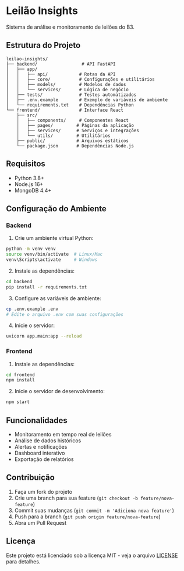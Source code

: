 # Leilão Insights

Sistema de análise e monitoramento de leilões do B3.

## Estrutura do Projeto

```
leilao-insights/
├── backend/                 # API FastAPI
│   ├── app/
│   │   ├── api/            # Rotas da API
│   │   ├── core/           # Configurações e utilitários
│   │   ├── models/         # Modelos de dados
│   │   └── services/       # Lógica de negócio
│   ├── tests/              # Testes automatizados
│   ├── .env.example        # Exemplo de variáveis de ambiente
│   └── requirements.txt    # Dependências Python
└── frontend/               # Interface React
    ├── src/
    │   ├── components/     # Componentes React
    │   ├── pages/         # Páginas da aplicação
    │   ├── services/      # Serviços e integrações
    │   └── utils/         # Utilitários
    ├── public/            # Arquivos estáticos
    └── package.json       # Dependências Node.js
```

## Requisitos

- Python 3.8+
- Node.js 16+
- MongoDB 4.4+

## Configuração do Ambiente

### Backend

1. Crie um ambiente virtual Python:
```bash
python -m venv venv
source venv/bin/activate  # Linux/Mac
venv\Scripts\activate     # Windows
```

2. Instale as dependências:
```bash
cd backend
pip install -r requirements.txt
```

3. Configure as variáveis de ambiente:
```bash
cp .env.example .env
# Edite o arquivo .env com suas configurações
```

4. Inicie o servidor:
```bash
uvicorn app.main:app --reload
```

### Frontend

1. Instale as dependências:
```bash
cd frontend
npm install
```

2. Inicie o servidor de desenvolvimento:
```bash
npm start
```

## Funcionalidades

- Monitoramento em tempo real de leilões
- Análise de dados históricos
- Alertas e notificações
- Dashboard interativo
- Exportação de relatórios

## Contribuição

1. Faça um fork do projeto
2. Crie uma branch para sua feature (`git checkout -b feature/nova-feature`)
3. Commit suas mudanças (`git commit -m 'Adiciona nova feature'`)
4. Push para a branch (`git push origin feature/nova-feature`)
5. Abra um Pull Request

## Licença

Este projeto está licenciado sob a licença MIT - veja o arquivo [LICENSE](LICENSE) para detalhes.

